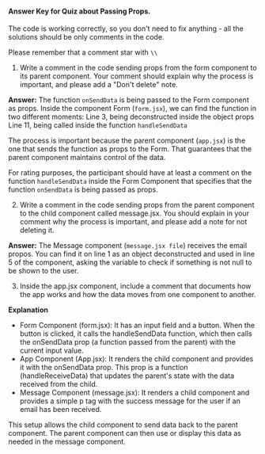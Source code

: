 #### Answer Key for Quiz about Passing Props.

The code is working correctly, so you don't need to fix anything - all the solutions should be only comments in the code.

Please remember that a comment star with `\\`

1. Write a comment in the code sending props from the form component to its parent component. Your comment should explain why the process is important, and please add a "Don't delete" note.

**Answer:** The function `onSendData` is being passed to the Form component as props. Inside the component Form (`form.jsx`), we can find the function in two different moments:
Line 3, being deconstructed inside the object props
Line 11, being called inside the function `handleSendData`

The process is important because the parent component (`app.jsx`) is the one that sends the function as props to the Form. That guarantees that the parent component maintains control of the data.

For rating purposes, the participant should have at least a comment on the function `handleSendData` inside the Form Component that specifies that the function `onSendData` is being passed as props.

2. Write a comment in the code sending props from the parent component to the child component called message.jsx. You should explain in your comment why the process is important, and please add a note for not deleting it.

**Answer:** The Message component (`message.jsx file`) receives the email propos. You can find it on line 1 as an object deconstructed and used in line 5 of the component, asking the variable to check if something is not null to be shown to the user.

3. Inside the app.jsx component, include a comment that documents how the app works and how the data moves from one component to another.

**Explanation**

- Form Component (form.jsx): It has an input field and a button. When the button is clicked, it calls the handleSendData function, which then calls the onSendData prop (a function passed from the parent) with the current input value.
- App Component (App.jsx): It renders the child component and provides it with the onSendData prop. This prop is a function (handleReceiveData) that updates the parent's state with the data received from the child.
- Message Component (message.jsx): It renders a child component and provides a simple p tag with the success message for the user if an email has been received.

This setup allows the child component to send data back to the parent component. The parent component can then use or display this data as needed in the message component.
